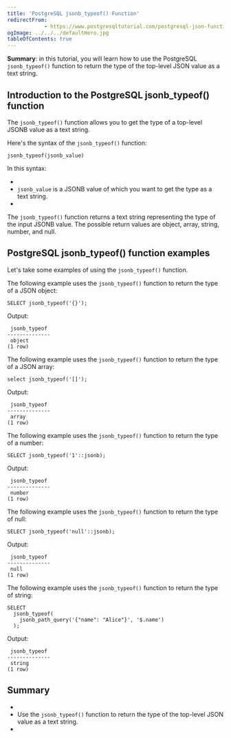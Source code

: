 ```yaml
---
title: 'PostgreSQL jsonb_typeof() Function'
redirectFrom: 
            - https://www.postgresqltutorial.com/postgresql-json-functions/postgresql-jsonb_typeof/
ogImage: ../../../defaultHero.jpg
tableOfContents: true
---
```

<!-- wp:paragraph -->

**Summary**: in this tutorial, you will learn how to use the PostgreSQL `jsonb_typeof()` function to return the type of the top-level JSON value as a text string.

<!-- /wp:paragraph -->

<!-- wp:heading -->

## Introduction to the PostgreSQL jsonb_typeof() function

<!-- /wp:heading -->

<!-- wp:paragraph -->

The `jsonb_typeof()` function allows you to get the type of a top-level JSONB value as a text string.

<!-- /wp:paragraph -->

<!-- wp:paragraph -->

Here's the syntax of the `jsonb_typeof()` function:

<!-- /wp:paragraph -->

<!-- wp:code {"language":"sql"} -->

```
jsonb_typeof(jsonb_value)
```

<!-- /wp:code -->

<!-- wp:paragraph -->

In this syntax:

<!-- /wp:paragraph -->

<!-- wp:list -->

- <!-- wp:list-item -->
- `jsonb_value` is a JSONB value of which you want to get the type as a text string.
- <!-- /wp:list-item -->

<!-- /wp:list -->

<!-- wp:paragraph -->

The `jsonb_typeof()` function returns a text string representing the type of the input JSONB value. The possible return values are object, array, string, number, and null.

<!-- /wp:paragraph -->

<!-- wp:heading -->

## PostgreSQL jsonb_typeof() function examples

<!-- /wp:heading -->

<!-- wp:paragraph -->

Let's take some examples of using the `jsonb_typeof()` function.

<!-- /wp:paragraph -->

<!-- wp:paragraph -->

The following example uses the `jsonb_typeof()` function to return the type of a JSON object:

<!-- /wp:paragraph -->

<!-- wp:code {"language":"sql"} -->

```
SELECT jsonb_typeof('{}');
```

<!-- /wp:code -->

<!-- wp:paragraph -->

Output:

<!-- /wp:paragraph -->

<!-- wp:code {"language":"sql"} -->

```
 jsonb_typeof
--------------
 object
(1 row)
```

<!-- /wp:code -->

<!-- wp:paragraph -->

The following example uses the `jsonb_typeof()` function to return the type of a JSON array:

<!-- /wp:paragraph -->

<!-- wp:code {"language":"sql"} -->

```
select jsonb_typeof('[]');
```

<!-- /wp:code -->

<!-- wp:paragraph -->

Output:

<!-- /wp:paragraph -->

<!-- wp:code {"language":"sql"} -->

```
 jsonb_typeof
--------------
 array
(1 row)
```

<!-- /wp:code -->

<!-- wp:paragraph -->

The following example uses the `jsonb_typeof()` function to return the type of a number:

<!-- /wp:paragraph -->

<!-- wp:code {"language":"sql"} -->

```
SELECT jsonb_typeof('1'::jsonb);
```

<!-- /wp:code -->

<!-- wp:paragraph -->

Output:

<!-- /wp:paragraph -->

<!-- wp:code {"language":"sql"} -->

```
 jsonb_typeof
--------------
 number
(1 row)
```

<!-- /wp:code -->

<!-- wp:paragraph -->

The following example uses the `jsonb_typeof()` function to return the type of null:

<!-- /wp:paragraph -->

<!-- wp:code {"language":"sql"} -->

```
SELECT jsonb_typeof('null'::jsonb);
```

<!-- /wp:code -->

<!-- wp:paragraph -->

Output:

<!-- /wp:paragraph -->

<!-- wp:code {"language":"sql"} -->

```
 jsonb_typeof
--------------
 null
(1 row)
```

<!-- /wp:code -->

<!-- wp:paragraph -->

The following example uses the `jsonb_typeof()` function to return the type of string:

<!-- /wp:paragraph -->

<!-- wp:code {"language":"sql"} -->

```
SELECT
  jsonb_typeof(
    jsonb_path_query('{"name": "Alice"}', '$.name')
  );
```

<!-- /wp:code -->

<!-- wp:paragraph -->

Output:

<!-- /wp:paragraph -->

<!-- wp:code {"language":"sql"} -->

```
 jsonb_typeof
--------------
 string
(1 row)
```

<!-- /wp:code -->

<!-- wp:heading -->

## Summary

<!-- /wp:heading -->

<!-- wp:list -->

- <!-- wp:list-item -->
- Use the `jsonb_typeof()` function to return the type of the top-level JSON value as a text string.
- <!-- /wp:list-item -->

<!-- /wp:list -->
